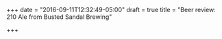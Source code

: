 +++
date = "2016-09-11T12:32:49-05:00"
draft = true
title = "Beer review: 210 Ale from Busted Sandal Brewing"

+++

